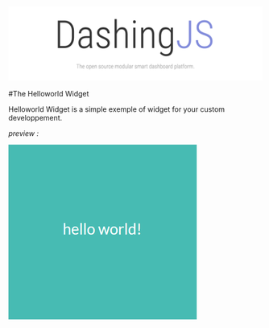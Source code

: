 ![DashingJS: The open source AngularJS based framework that lets you build beautiful dashboards. ](../../../.github/header.png)

#The Helloworld Widget

Helloworld Widget is a simple exemple of widget for your custom developpement.

_preview :_

![DashingJS: The open source AngularJS based framework that lets you build beautiful dashboards. ](.github/widget-helloword.png)
